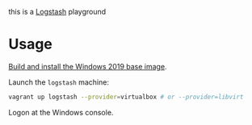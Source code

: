 this is a [Logstash](https://www.elastic.co/products/logstash) playground

# Usage

[Build and install the Windows 2019 base image](https://github.com/rgl/windows-2016-vagrant).

Launch the `logstash` machine:

```bash
vagrant up logstash --provider=virtualbox # or --provider=libvirt
```

Logon at the Windows console.
